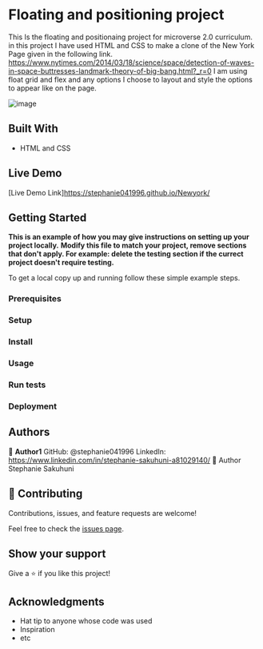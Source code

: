 # Floating and positioning project

This Is the floating and positionaing project for microverse 2.0 curriculum. in this project I have used HTML and CSS to make a clone of the New York Page given in the following link. https://www.nytimes.com/2014/03/18/science/space/detection-of-waves-in-space-buttresses-landmark-theory-of-big-bang.html?_r=0
I am using float grid and flex and any options I choose to layout and style the options to appear like on the page. 

![image](https://user-images.githubusercontent.com/70282171/108333735-f0febb80-71d9-11eb-881b-54c5e9f4427e.png)

## Built With

- HTML and CSS

## Live Demo

[Live Demo Link]https://stephanie041996.github.io/Newyork/

## Getting Started

**This is an example of how you may give instructions on setting up your project locally.**
**Modify this file to match your project, remove sections that don't apply. For example: delete the testing section if the currect project doesn't require testing.**

To get a local copy up and running follow these simple example steps.

### Prerequisites

### Setup

### Install

### Usage

### Run tests

### Deployment



## Authors

👤 **Author1**
GitHub: @stephanie041996
LinkedIn: https://www.linkedin.com/in/stephanie-sakuhuni-a81029140/
👤 Author Stephanie Sakuhuni


## 🤝 Contributing

Contributions, issues, and feature requests are welcome!

Feel free to check the [issues page](issues/).

## Show your support

Give a ⭐️ if you like this project!

## Acknowledgments

- Hat tip to anyone whose code was used
- Inspiration
- etc
